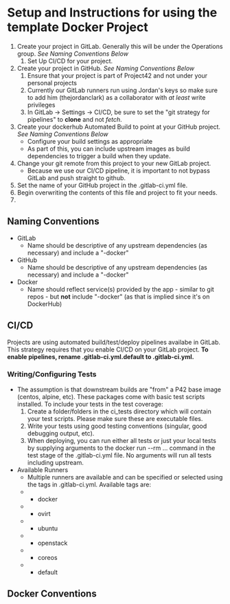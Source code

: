 # Setup and Instructions for using the template Docker Project

1. Create your project in GitLab. Generally this will be under the Operations group. *See Naming Conventions Below*
    1. Set Up CI/CD for your project.
1. Create your project in GitHub. *See Naming Conventions Below*
    1. Ensure that your project is part of Project42 and not under your personal projects
    1. Currently our GitLab runners run using Jordan's keys so make sure to add him (thejordanclark) as a collaborator with *at least* write privileges
    1. In GitLab -> Settings -> CI/CD, be sure to set the "git strategy for pipelines" to **clone** and not *fetch*.
1. Create your dockerhub Automated Build to point at your GitHub project. *See Naming Conventions Below*
    * Configure your build settings as appropriate
    * As part of this, you can include upstream images as build dependencies to trigger a build when they update.
1. Change your git remote from this project to your new GitLab project.
    * Because we use our CI/CD pipeline, it is important to not bypass GitLab and push straight to github.
1. Set the name of your GitHub project in the .gitlab-ci.yml file.
1. Begin overwriting the contents of this file and project to fit your needs.
1. 

## Naming Conventions
* GitLab
    * Name should be descriptive of any upstream dependencies (as necessary) and include a "-docker"
* GitHub
    * Name should be descriptive of any upstream dependencies (as necessary) and include a "-docker"
* Docker
    * Name should reflect service(s) provided by the app - similar to git repos - but **not** include "-docker" (as that is implied since it's on DockerHub)

## CI/CD

Projects are using automated build/test/deploy pipelines availabe in GitLab. This strategy requires that you enable CI/CD on your GitLab project. **To enable pipelines, rename .gitlab-ci.yml.default to .gitlab-ci.yml.**

### Writing/Configuring Tests

* The assumption is that downstream builds are "from" a P42 base image (centos, alpine, etc). These packages come with basic test scripts installed. To include your tests in the test coverage:
    1. Create a folder/folders in the ci_tests directory which will contain your test scripts. Please make sure these are executable files.
    1. Write your tests using good testing conventions (singular, good debugging output, etc).
    1. When deploying, you can run either all tests or just your local tests by supplying arguments to the docker run --rm ... command in the test stage of the .gitlab-ci.yml file. No arguments will run all tests including upstream.
* Available Runners
    * Multiple runners are available and can be specified or selected using the tags in .gitlab-ci.yml. Available tags are:
    * - docker
    * - ovirt
    * - ubuntu
    * - openstack
    * - coreos
    * - default

## Docker Conventions
